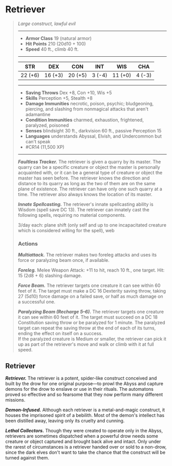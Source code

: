 # Retriever
>*Large construct, lawful evil*
>___
>- **Armor Class** 19 (natural armor)
>- **Hit Points** 210 (20d10 + 100)
>- **Speed** 40 ft., climb 40 ft.
>___
>|STR|DEX|CON|INT|WIS|CHA|
>|:---:|:---:|:---:|:---:|:---:|:---:|
>|22 (+6)|16 (+3)|20 (+5)|3 (-4)|11 (+0)|4 (-3)|
>___
>- **Saving Throws** Dex +8, Con +10, Wis +5
>- **Skills** Perception +5, Stealth +8
>- **Damage Immunities** necrotic, poison, psychic; bludgeoning, piercing, and slashing from nonmagical attacks that aren't adamantine
>- **Condition Immunities** charmed, exhaustion, frightened, paralyzed, poisoned
>- **Senses** blindsight 30 ft., darkvision 60 ft., passive Perception 15
>- **Languages** understands Abyssal, Elvish, and Undercommon but can't speak
>- #CR14 (11,500 XP)
>___
>***Faultless Tracker.*** The retriever is given a quarry by its master. The quarry can be a specific creature or object the master is personally acquainted with, or it can be a general type of creature or object the master has seen before. The retriever knows the direction and distance to its quarry as long as the two of them are on the same plane of existence. The retriever can have only one such quarry at a time. The retriever also always knows the location of its master.  
>
>***Innate Spellcasting.*** The retriever's innate spellcasting ability is Wisdom (spell save DC 13). The retriever can innately cast the following spells, requiring no material components.  
>
>3/day each: plane shift (only self and up to one incapacitated creature which is considered willing for the spell), web  
>
>### Actions
>***Multiattack.*** The retriever makes two foreleg attacks and uses its force or paralyzing beam once, if available.  
>
>***Foreleg.*** Melee Weapon Attack: +11 to hit, reach 10 ft., one target. Hit: 15 (2d8 + 6) slashing damage.  
>
>***Force Beam.*** The retriever targets one creature it can see within 60 feet of it. The target must make a DC 16 Dexterity saving throw, taking 27 (5d10) force damage on a failed save, or half as much damage on a successful one.  
>
>***Paralyzing Beam (Recharge 5–6).*** The retriever targets one creature it can see within 60 feet of it. The target must succeed on a DC 18 Constitution saving throw or be paralyzed for 1 minute. The paralyzed target can repeat the saving throw at the end of each of its turns, ending the effect on itself on a success.  
>If the paralyzed creature is Medium or smaller, the retriever can pick it up as part of the retriever's move and walk or climb with it at full speed.

## Retriever

***Retriever.*** The retriever is a potent, spider-like construct conceived and built by the drow for one original purpose—to prowl the Abyss and capture demons for the drow to enslave or use in their rituals. The automatons proved so effective and so fearsome that they now perform many different missions.

***Demon-Infused.*** Although each retriever is a metal-and-magic construct, it houses the imprisoned spirit of a bebilith. Most of the demon's intellect has been distilled away, leaving only its cruelty and cunning.

***Lethal Collectors.*** Though they were created to operate only in the Abyss, retrievers are sometimes dispatched when a powerful drow needs some creature or object captured and brought back alive and intact. Only under the rarest of circumstances is a retriever handed over or sold to a non-drow, since the dark elves don't want to take the chance that the construct will be turned against them.
